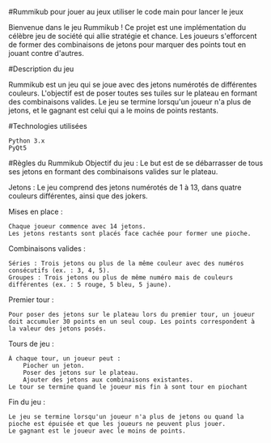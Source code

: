 #Rummikub
pour jouer au jeux utiliser le code main pour lancer le jeux

Bienvenue dans le jeu Rummikub ! Ce projet est une implémentation du célèbre jeu de société qui allie stratégie et chance. Les joueurs s'efforcent de former des combinaisons de jetons pour marquer des points tout en jouant contre d'autres.

#Description du jeu

Rummikub est un jeu qui se joue avec des jetons numérotés de différentes couleurs. L'objectif est de poser toutes ses tuiles sur le plateau en formant des combinaisons valides. Le jeu se termine lorsqu'un joueur n'a plus de jetons, et le gagnant est celui qui a le moins de points restants.

#Technologies utilisées

    Python 3.x
    PyQt5

#Règles du Rummikub
Objectif du jeu : Le but est de se débarrasser de tous ses jetons en formant des combinaisons valides sur le plateau.

Jetons : Le jeu comprend des jetons numérotés de 1 à 13, dans quatre couleurs différentes, ainsi que des jokers.

Mises en place :

    Chaque joueur commence avec 14 jetons.
    Les jetons restants sont placés face cachée pour former une pioche.

Combinaisons valides :

    Séries : Trois jetons ou plus de la même couleur avec des numéros consécutifs (ex. : 3, 4, 5).
    Groupes : Trois jetons ou plus de même numéro mais de couleurs différentes (ex. : 5 rouge, 5 bleu, 5 jaune).

Premier tour :

    Pour poser des jetons sur le plateau lors du premier tour, un joueur doit accumuler 30 points en un seul coup. Les points correspondent à la valeur des jetons posés.

Tours de jeu :

    À chaque tour, un joueur peut :
        Piocher un jeton.
        Poser des jetons sur le plateau.
        Ajouter des jetons aux combinaisons existantes.
    Le tour se termine quand le joueur mis fin à sont tour en piochant 

Fin du jeu :

    Le jeu se termine lorsqu'un joueur n'a plus de jetons ou quand la pioche est épuisée et que les joueurs ne peuvent plus jouer.
    Le gagnant est le joueur avec le moins de points.
